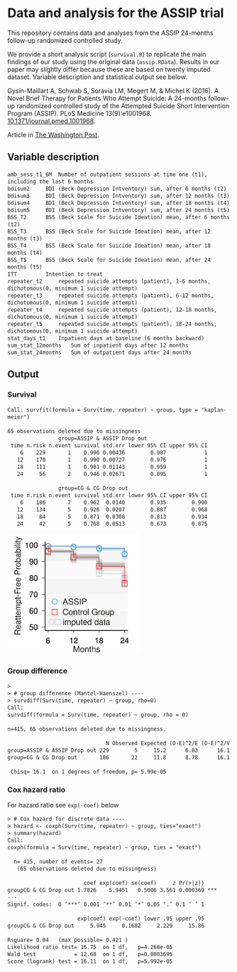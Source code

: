 # Data and analysis for the ASSIP trial
This repository contains data and analyses from the ASSIP 24-months follow-up randomized controlled study.

We provide a short analysis script (`survival.R`) to replicate the main findings of our study using the original data (`assip.RData`). Results in our paper may slightly differ because these are based on twenty imputed dataset. Variable description and statistical output see below.

Gysin-Maillart A, Schwab S, Soravia LM, Megert M, & Michel K (2016). A Novel Brief Therapy for Patients Who Attempt Suicide: A 24-months follow-up randomized controlled study of the Attempted Suicide Short Intervention Program (ASSIP). PLoS Medicine 13(9):e1001968. [10.1371/journal.pmed.1001968](http://journals.plos.org/plosmedicine/article?id=10.1371/journal.pmed.1001968).

Article in [The Washington Post](https://www.washingtonpost.com/news/to-your-health/wp/2016/04/07/how-old-fashioned-pen-to-paper-letters-could-help-pull-people-back-from-the-brink-of-suicide/).

## Variable description
    amb_sess_t1_6M	Number of outpatient sessions at time one (t1), including the last 6 months
    bdisum2		BDI (Beck Depression Intventory) sum, after 6 months (t2)
    bdisum3		BDI (Beck Depression Intventory) sum, after 12 months (t3)
    bdisum4		BDI (Beck Depression Intventory) sum, after 18 months (t4)
    bdisum5		BDI (Beck Depression Intventory) sum, after 24 months (t5)
    BSS_T2		BSS (Beck Scale for Suicide Ideation) mean, after 6 months (t2)
    BSS_T3		BSS (Beck Scale for Suicide Ideation) mean, after 12 months (t3)
    BSS_T4		BSS (Beck Scale for Suicide Ideation) mean, after 18 months (t4)
    BSS_T5		BSS (Beck Scale for Suicide Ideation) mean, after 24 months (t5)
    ITT			Intention to treat
    repeater_t2		repeated suicide attempts (patient), 1-6 months, dichotomous(0, minimum 1 suicide attempt)
    repeater_t3		repeated suicide attempts (patient), 6-12 months, dichotomous(0, minimum 1 suicide attempt)
    repeater_t4		repeated suicide attempts (patient), 12-18 months, dichotomous(0, minimum 1 suicide attempt)
    repeater_t5		repeated suicide attempts (patient), 18-24 months, dichotomous(0, minimum 1 suicide attempt)
    stat_days_t1	Inpatient days at baseline (6 months backward)
    sum_stat_12months	Sum of inpatient days after 12 months
    sum_stat_24months	Sum of outpatient days after 24 months
    
## Output
### Survival
	Call: survfit(formula = Surv(time, repeater) ~ group, type = "kaplan-meier")
	
	65 observations deleted due to missingness 
	                group=ASSIP & ASSIP Drop out 
	 time n.risk n.event survival std.err lower 95% CI upper 95% CI
	    6    229       1    0.996 0.00436        0.987            1
	   12    170       1    0.990 0.00727        0.976            1
	   18    111       1    0.981 0.01143        0.959            1
	   24     56       2    0.946 0.02671        0.895            1
	
	                group=CG & CG Drop out 
	 time n.risk n.event survival std.err lower 95% CI upper 95% CI
	    6    186       7    0.962  0.0140        0.935        0.990
	   12    134       5    0.926  0.0207        0.887        0.968
	   18     84       5    0.871  0.0308        0.813        0.934
	   24     42       5    0.768  0.0513        0.673        0.875
	   
<img src="https://raw.githubusercontent.com/schw4b/assip/master/survival.png" width="300">

### Group difference
	> 
	> # group difference (Mantel-Haenszel) ----
	> survdiff(Surv(time, repeater) ~ group, rho=0)
	Call:
	survdiff(formula = Surv(time, repeater) ~ group, rho = 0)
	
	n=415, 65 observations deleted due to missingness.
	
	                               N Observed Expected (O-E)^2/E (O-E)^2/V
	group=ASSIP & ASSIP Drop out 229        5     15.2      6.83      16.1
	group=CG & CG Drop out       186       22     11.8      8.78      16.1
	
	 Chisq= 16.1  on 1 degrees of freedom, p= 5.99e-05 

### Cox hazard ratio
For hazard ratio see ``exp(-coef)`` below

	> # Cox hazard for discrete data ----
	> hazard <- coxph(Surv(time, repeater) ~ group, ties="exact")
	> summary(hazard)
	Call:
	coxph(formula = Surv(time, repeater) ~ group, ties = "exact")
	
	  n= 415, number of events= 27 
	   (65 observations deleted due to missingness)
	
	                        coef exp(coef) se(coef)     z Pr(>|z|)    
	groupCG & CG Drop out 1.7826    5.9451   0.5006 3.561 0.000369 ***
	---
	Signif. codes:  0 ‘***’ 0.001 ‘**’ 0.01 ‘*’ 0.05 ‘.’ 0.1 ‘ ’ 1
	
	                      exp(coef) exp(-coef) lower .95 upper .95
	groupCG & CG Drop out     5.945     0.1682     2.229     15.86
	
	Rsquare= 0.04   (max possible= 0.421 )
	Likelihood ratio test= 16.75  on 1 df,   p=4.268e-05
	Wald test            = 12.68  on 1 df,   p=0.0003695
	Score (logrank) test = 16.11  on 1 df,   p=5.992e-05
